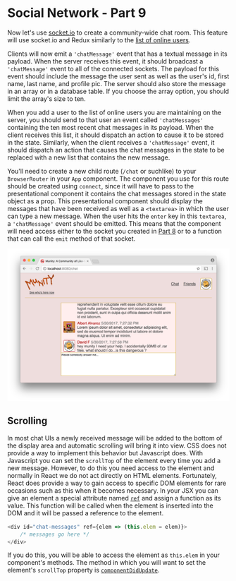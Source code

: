 # Social Network - Part 9

Now let's use [socket.io](../socket.io) to create a community-wide chat room. This feature will use socket.io and Redux similarly to the [list of online users](../social_network8).

Clients will now emit a `'chatMessage'` event that has a textual message in its payload. When the server receives this event, it should broadcast a `'chatMessage'` event to all of the connected sockets. The payload for this event should include the message the user sent as well as the user's id, first name, last name, and profile pic. The server should also store the message in an array or in a database table. If you choose the array option, you should limit the array's size to ten.

When you add a user to the list of online users you are maintaining on the server, you should send to that user an event called `'chatMessages'` containing the ten most recent chat messages in its payload. When the client receives this list, it should dispatch an action to cause it to be stored in the state. Similarly, when the client receives a `'chatMessage'` event, it should dispatch an action that causes the chat messages in the state to be replaced with a new list that contains the new message.

You'll need to create a new child route (`/chat` or suchlike) to your `BrowserRouter` in your `App` component. The component you use for this route should be created using `connect`, since it will have to pass to the presentational component it contains the chat messages stored in the state object as a prop. This presentational component should display the messages that have been received as well as a `<textarea>` in which the user can type a new message. When the user hits the `enter` key in this `textarea`, a `'chatMessage'` event should be emitted. This means that the component will need access either to the socket you created in [Part 8](../social_network8) or to a function that can call the `emit` method of that socket.

![Munity Chat](chat.png)

## Scrolling

In most chat UIs a newly received message will be added to the bottom of the display area and automatic scrolling will bring it into view. CSS does not provide a way to implement this behavior but Javascript does. With Javascript you can set the `scrollTop` of the element every time you add a new message. However, to do this you need access to the element and normally in React we do not act directly on HTML elements. Fortunately, React does provide a way to gain access to specific DOM elements for rare occasions such as this when it becomes necessary. In your JSX you can give an element a special attribute named [`ref`](https://facebook.github.io/react/docs/refs-and-the-dom.html) and assign a function as its value. This function will be called when the element is inserted into the DOM and it will be passed a reference to the element.

```js
<div id="chat-messages" ref={elem => (this.elem = elem)}>
    /* messages go here */
</div>
```

If you do this, you will be able to access the element as `this.elem` in your component's methods. The method in which you will want to set the element's `scrollTop` property is [`componentDidUpdate`](https://facebook.github.io/react/docs/react-component.html#componentdidupdate).
